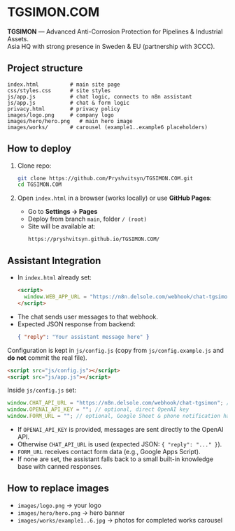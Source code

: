 # TGSIMON.COM

**TGSIMON** — Advanced Anti-Corrosion Protection for Pipelines & Industrial Assets.  
Asia HQ with strong presence in Sweden & EU (partnership with 3CCC).

## Project structure

```
index.html          # main site page
css/styles.css      # site styles
js/app.js           # chat logic, connects to n8n assistant
js/app.js           # chat & form logic
privacy.html        # privacy policy
images/logo.png     # company logo
images/hero/hero.png   # main hero image
images/works/       # carousel (example1..example6 placeholders)
```

## How to deploy

1. Clone repo:
   ```bash
   git clone https://github.com/Pryshvitsyn/TGSIMON.COM.git
   cd TGSIMON.COM
   ```

2. Open `index.html` in a browser (works locally) or use **GitHub Pages**:
   - Go to **Settings → Pages**
   - Deploy from branch `main`, folder `/ (root)`
   - Site will be available at:
     ```
     https://pryshvitsyn.github.io/TGSIMON.COM/
     ```

## Assistant Integration

- In `index.html` already set:
  ```html
  <script>
    window.WEB_APP_URL = "https://n8n.delsole.com/webhook/chat-tgsimon";
  </script>
  ```
- The chat sends user messages to that webhook.  
- Expected JSON response from backend:
  ```json
  { "reply": "Your assistant message here" }
  ```
Configuration is kept in `js/config.js` (copy from `js/config.example.js` and **do not** commit the real file).

```html
<script src="js/config.js"></script>
<script src="js/app.js"></script>
```

Inside `js/config.js` set:

```js
window.CHAT_API_URL = "https://n8n.delsole.com/webhook/chat-tgsimon"; // relay endpoint
window.OPENAI_API_KEY = ""; // optional, direct OpenAI key
window.FORM_URL = ""; // optional, Google Sheet & phone notification handler
```

- If `OPENAI_API_KEY` is provided, messages are sent directly to the OpenAI API.
- Otherwise `CHAT_API_URL` is used (expected JSON: `{ "reply": "..." }`).
- `FORM_URL` receives contact form data (e.g., Google Apps Script).
- If none are set, the assistant falls back to a small built-in knowledge base with canned responses.

## How to replace images

- `images/logo.png` → your logo
- `images/hero/hero.png` → hero banner
- `images/works/example1..6.jpg` → photos for completed works carousel
